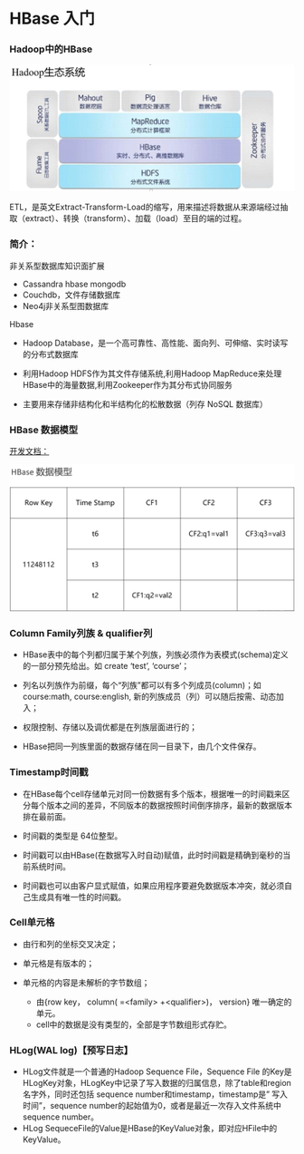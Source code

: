 # HBase 入门



### Hadoop中的HBase

![](images/微信截图_20200618112020.png)

ETL，是英文Extract-Transform-Load的缩写，用来描述将数据从来源端经过抽取（extract）、转换（transform）、加载（load）至目的端的过程。





### 简介：

非关系型数据库知识面扩展

- Cassandra hbase mongodb 
- Couchdb，文件存储数据库
- Neo4j非关系型图数据库

Hbase

- Hadoop Database，是一个高可靠性、高性能、面向列、可伸缩、实时读写的分布式数据库

- 利用Hadoop HDFS作为其文件存储系统,利用Hadoop MapReduce来处理HBase中的海量数据,利用Zookeeper作为其分布式协同服务

- 主要用来存储非结构化和半结构化的松散数据（列存 NoSQL 数据库）



### HBase 数据模型

[开发文档：](https://hbase.apache.org/book.html#conceptual.view)

![](images/微信截图_20200618144201.png)



### Column Family列族 & qualifier列

- HBase表中的每个列都归属于某个列族，列族必须作为表模式(schema)定义的一部分预先给出。如 create ‘test’, ‘course’；

- 列名以列族作为前缀，每个“列族”都可以有多个列成员(column)；如course:math, course:english, 新的列族成员（列）可以随后按需、动态加入；

- 权限控制、存储以及调优都是在列族层面进行的；

- HBase把同一列族里面的数据存储在同一目录下，由几个文件保存。

### Timestamp时间戳

- 在HBase每个cell存储单元对同一份数据有多个版本，根据唯一的时间戳来区分每个版本之间的差异，不同版本的数据按照时间倒序排序，最新的数据版本排在最前面。

- 时间戳的类型是 64位整型。

- 时间戳可以由HBase(在数据写入时自动)赋值，此时时间戳是精确到毫秒的当前系统时间。

- 时间戳也可以由客户显式赋值，如果应用程序要避免数据版本冲突，就必须自己生成具有唯一性的时间戳。

### Cell单元格

- 由行和列的坐标交叉决定；

- 单元格是有版本的；

- 单元格的内容是未解析的字节数组；
  - 由{row key， column( =\<family> +\<qualifier>)， version} 唯一确定的单元。
  - cell中的数据是没有类型的，全部是字节数组形式存贮。

### HLog(WAL log)【预写日志】

- HLog文件就是一个普通的Hadoop Sequence File，Sequence File 的Key是HLogKey对象，HLogKey中记录了写入数据的归属信息，除了table和region名字外，同时还包括 sequence number和timestamp，timestamp是” 写入时间”，sequence number的起始值为0，或者是最近一次存入文件系统中sequence number。
- HLog SequeceFile的Value是HBase的KeyValue对象，即对应HFile中的KeyValue。

